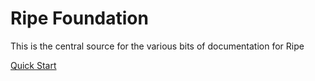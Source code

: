 # Ripe Foundation
This is the central source for the various bits of documentation for Ripe

[Quick Start](/getting-started/quickstart)